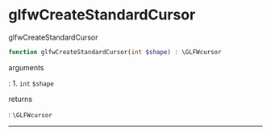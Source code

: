 # glfwCreateStandardCursor
glfwCreateStandardCursor

```php
function glfwCreateStandardCursor(int $shape) : \GLFWcursor
```

arguments

:    1. `int` `$shape` 

returns

:    `\GLFWcursor` 

---
     
